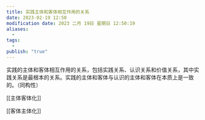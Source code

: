 ```yaml
---
title: 实践主体和客体相互作用的关系
date: 2023-02-19 12:50
modification date: 2023 二月 19日 星期日 12:50:19
aliases:
  - 
tags:
  - 
publish: "true"
---
```


实践的主体和客体相互作用的关系，包括实践关系、认识关系和价值关系，其中实践关系是最根本的关系。实践的主体和客体与认识的主体和客体在本质上是一致的。（同构性）

[[主体客体化]]

[[客体主体化]]
